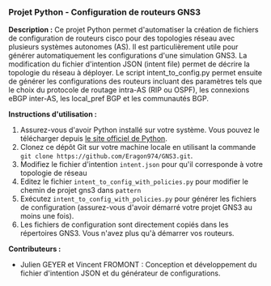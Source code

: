 ### Projet Python - Configuration de routeurs GNS3

**Description :** 
Ce projet Python permet d'automatiser la création de fichiers de configuration de routeurs cisco pour des topologies réseau avec plusieurs systèmes autonomes (AS).
Il est particulièrement utile pour générer automatiquement les configurations d'une simulation GNS3.
La modification du fichier d'intention JSON (intent file) permet de décrire la topologie du réseau à déployer.
Le script intent_to_config.py permet ensuite de générer les configurations des routeurs incluant des paramètres tels que le choix du protocole de routage intra-AS (RIP ou OSPF), les connexions eBGP inter-AS, les local_pref BGP et les communautés BGP.

**Instructions d'utilisation :**
1. Assurez-vous d'avoir Python installé sur votre système. Vous pouvez le télécharger depuis [le site officiel de Python](https://www.python.org/).
2. Clonez ce dépôt Git sur votre machine locale en utilisant la commande `git clone https://github.com/Eragon974/GNS3.git`.
3. Modifiez le fichier d'intention `intent.json` pour qu'il corresponde à votre topologie de réseau
4. Editez le fichier `intent_to_config_with_policies.py` pour modifier le chemin de projet gns3 dans `pattern`
5. Exécutez `intent_to_config_with_policies.py` pour générer les fichiers de configuration (assurez-vous d'avoir démarré votre projet GNS3 au moins une fois).
6. Les fichiers de configuration sont directement copiés dans les répertoires GNS3. Vous n'avez plus qu'à démarrer vos routeurs.

**Contributeurs :**
- Julien GEYER et Vincent FROMONT : Conception et développement du fichier d'intention JSON et du générateur de configurations.

